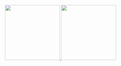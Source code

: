 
<div align="center">
  <a href="https://github.com/thaistrindad">
  <img height="180em" src="https://github-readme-stats.vercel.app/api?username=thaistrindad&show_icons=true&theme=gruvbox"/>
  <img height="180em" src="https://github-readme-stats.vercel.app/api/top-langs/?username=thaistrindad&show_icons=true&theme=gruvbox"/>
</div>
